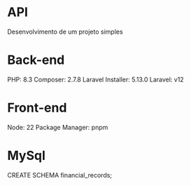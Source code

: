 # API
Desenvolvimento de um projeto simples

# Back-end
PHP: 8.3
Composer: 2.7.8
Laravel Installer: 5.13.0
Laravel: v12

# Front-end
Node: 22
Package Manager: pnpm

# MySql
CREATE SCHEMA financial_records;
